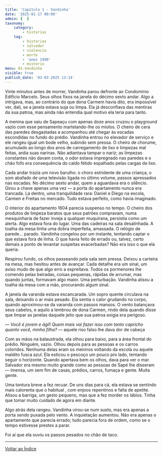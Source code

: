 ```yaml
---
title: 'Capítulo 1 - Vandinha'
date: '2025-01-17 00:00'
admin: {  }
taxonomy:
    category:
        - historias
    tag:
        - historias
        - salvador
        - violencia
        - morte
        - 'anos 1990'
        - misterio
menu: 01-Vandinha
visible: true
publish_date: '03-03-2025 13:14'
---
```


Vinte minutos antes de morrer, Vandinha parou defronte ao Condomínio Edifício Marcelo. Seus olhos fixos na janela do décimo sexto andar. Algo a intrigava, mas, ao contrário do que dona Carmem havia dito, era impossível ver, dali, se a janela estava suja ou limpa. Ela já desconfiava das mentiras da sua patroa, mas ainda não entendia qual motivo ela teria para tanto. 

A menina que saiu de Sapeaçu com apenas doze anos cruzou o playground vazio com esse pensamento martelando-lhe os miolos. O cheiro de cera das paredes desgastadas a acompanhou até chegar às escadas escondidas no fundo do prédio. Vandinha entrou no elevador de serviço e ele rangeu igual um bode velho, subindo sem pressa. O cheiro de chorume, acumulado ao longo dos anos de carregamento de lixo e limpezas mal feitas, ardia suas narinas. Não adiantava tampar o nariz; as limpezas constantes não davam conta, o odor estava impregnado nas paredes e o chão fofo era consequência do caldo fétido espalhado pelas cargas de lixo. 

Cada andar trazia um novo barulho: o choro estridente de uma criança, o som abafado de uma televisão ligada no último volume, passos apressados nas escadas. No décimo sexto andar, quem a aguardava era o silêncio. Girou a chave apenas uma vez — a porta do apartamento nunca era trancada. Lá dentro, uma tranquilidade rara: Daniel e Diego na escola, Carmen e Freitas no mercado. Tudo estava perfeito, como havia imaginado.

O interior do apartamento 1604 parecia suspenso no tempo. O cheiro dos produtos de limpeza baratos que seus patrões compravam, numa mesquinharia de fazer inveja a qualquer muquirana, persistia como um alerta. Algo estava fora do lugar. Uma das cadeiras na sala desalinhada. A toalha da mesa tinha uma dobra imperfeita, amassada. O relógio de parede… parado. Vandinha congelou por um instante, tentando captar o que estava fora de linha. O que havia feito de errado ou, talvez, certo demais a ponto de levantar suspeitas exacerbadas? Não era isso o que ela queria.

Respirou fundo, os olhos passeando pela sala sem pressa. Deixou a carteira na mesa, mas hesitou antes de avançar. Cada detalhe era um sinal, um aviso mudo de que algo erro a espreitava. Todos os pormenores lhe comendo pelas beiradas, coisas pequenas, rápidas de arrumar, mas quando juntas, formavam algo maior. Uma perturbação. Vandinha alisou a toalha da mesa com a mão, procurando algum sinal.

A janela da varanda estava escancarada. Um sopro quente circulava na sala, deixando o ar mais pesado. Ela sentia o calor grudando no corpo, quando aproximou-se da varanda com passos mansos. O vento balançava seus cabelos, e aquilo a lembrou de dona Carmen, rindo dela quando disse que limpar as janelas daquele jeito que sua patroa exigia era perigoso. 

— _Você é jovem e ágil_! _Quem mais vai fazer isso com tanto capricho quanto você, minha filha?_ — aquele riso falso lhe dava dor de cabeça

Com as mãos na balaustrada, ela olhou para baixo, para a área frontal do prédio. Ninguém, vazio. Olhou depois para as pessoas e os carros coloridos. Nenhuma delas eram os meninos voltando da escola ou aquele maldito fusca azul. Ela esticou o pescoço um pouco pro lado, tentando seguir o horizonte. Quando apertava bem os olhos, dava para ver o mar. Salvador era mesmo muito grande como as pessoas de Sapé lhe disseram — imensa, um sem fim de casas, prédios, carros, fumaça e gente. Muita gente.

Uma tontura breve a fez recuar. De uns dias para cá, ela estava se sentindo mais calorenta que o habitual , com enjoos repentinos e falta de apetite. Alisou a barriga, um gesto pequeno, mas que a fez morder os lábios. Tinha que tomar muito cuidado de agora em diante.

Algo atrás dela rangeu. Vandinha virou-se num susto, mas era apenas a porta sendo puxada pelo vento. A inquietação aumentou. Não era apenas o apartamento que parecia errado; tudo parecia fora de ordem, como se o tempo estivesse prestes a parar. 

Foi aí que ela ouviu os passos pesados no chão de taco.

---

[Voltar ao Índice](https://escritos.msmelo.blog/historias/dezesseis)